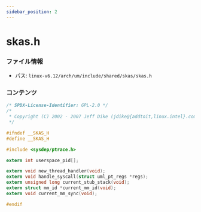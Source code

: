 ```yaml
---
sidebar_position: 2
---
```

# skas.h

### ファイル情報

- パス: `linux-v6.12/arch/um/include/shared/skas/skas.h`

### コンテンツ

```h
/* SPDX-License-Identifier: GPL-2.0 */
/*
 * Copyright (C) 2002 - 2007 Jeff Dike (jdike@{addtoit,linux.intel}.com)
 */

#ifndef __SKAS_H
#define __SKAS_H

#include <sysdep/ptrace.h>

extern int userspace_pid[];

extern void new_thread_handler(void);
extern void handle_syscall(struct uml_pt_regs *regs);
extern unsigned long current_stub_stack(void);
extern struct mm_id *current_mm_id(void);
extern void current_mm_sync(void);

#endif

```
